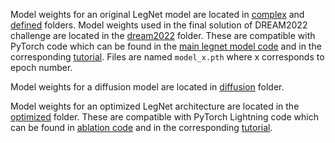 Model weights for an original LegNet model are located in [complex](complex) and [defined](defined) folders. Model weights used in the final solution of DREAM2022 challenge are located in the [dream2022](dream2022) folder. These are compatible with PyTorch code which can be found in the [main legnet model code](../legnet/) and in the corresponding [tutorial](../tutorial/demo_notebook.ipynb). Files are named `model_x.pth` where x corresponds to epoch number.

Model weights for a diffusion model are located in [diffusion](../diffusion/models/) folder. 

Model weights for an optimized LegNet architecture are located in the [optimized](optimized) folder. These are compatible with PyTorch Lightning code which can be found in [ablation code](../dream_ablation/) and in the corresponding [tutorial](../tutorial/demo_notebook_optimized.ipynb).